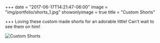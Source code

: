 +++
date = "2017-06-17T14:21:47-06:00"
image = "img/portfolio/shorts_1.jpg"
showonlyimage = true
title = "Custom Shorts"

+++
Loving these custom made shorts for an adorable little! Can't wait to see them on him!

![Custom Shorts](/img/portfolio/shorts_1.jpg)
